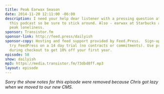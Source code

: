 ```yaml
---
title: Peak Earwax Season
date: 2014-11-20 12:11:00 -06:00
description: I need your help dear listener with a pressing question at the end of
  this podcast so be sure to stick around. Also - earwax at Starbucks and reaching
  peak loneliness.
sponsor: Transistor.fm
sponsor-link: http://feed.press/dailyish
sponsor-copy: Hosting and feed support provided by Feed.Press.  Sign-up today and
  try FeedPress on a 14 day trial (no contracts or commitments). Use promo code "dailyish"
  during checkout to get 10% off your first year.
episode: 58
show: dailyish
mp3: https://media.transistor.fm/73dbd8ff.mp3
layout: episode
---
```


<em>Sorry the show notes for this episode were removed because Chris got lazy when we moved to our new CMS</em>.
